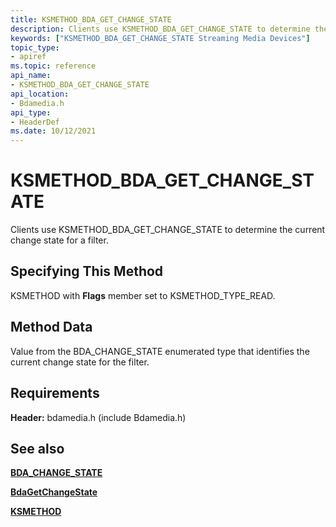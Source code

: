 ```yaml
---
title: KSMETHOD_BDA_GET_CHANGE_STATE
description: Clients use KSMETHOD_BDA_GET_CHANGE_STATE to determine the current change state for a filter.
keywords: ["KSMETHOD_BDA_GET_CHANGE_STATE Streaming Media Devices"]
topic_type:
- apiref
ms.topic: reference
api_name:
- KSMETHOD_BDA_GET_CHANGE_STATE
api_location:
- Bdamedia.h
api_type:
- HeaderDef
ms.date: 10/12/2021
---
```


# KSMETHOD_BDA_GET_CHANGE_STATE

Clients use KSMETHOD_BDA_GET_CHANGE_STATE to determine the current change state for a filter.

## Specifying This Method

KSMETHOD with **Flags** member set to KSMETHOD_TYPE_READ.

## Method Data

Value from the BDA_CHANGE_STATE enumerated type that identifies the current change state for the filter.

## Requirements

**Header:** bdamedia.h (include Bdamedia.h)

## See also

[**BDA_CHANGE_STATE**](/previous-versions/windows/hardware/drivers/ff556518(v=vs.85))

[**BdaGetChangeState**](/windows-hardware/drivers/ddi/bdasup/nf-bdasup-bdagetchangestate)

[**KSMETHOD**](./ksmethod-structure.md)
